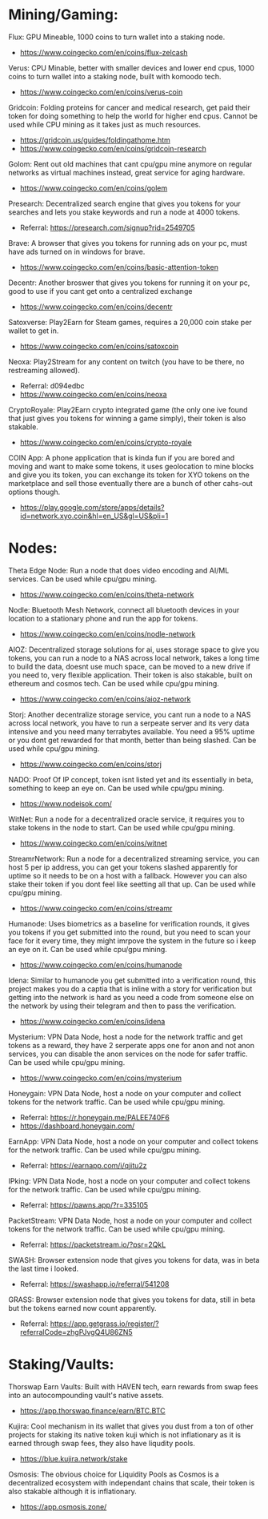 # Mining/Gaming:
 

Flux: GPU Mineable, 1000 coins to turn wallet into a staking node.
- https://www.coingecko.com/en/coins/flux-zelcash

Verus: CPU Minable, better with smaller devices and lower end cpus, 1000 coins to turn wallet into a staking node, built with komoodo tech.
- https://www.coingecko.com/en/coins/verus-coin

Gridcoin: Folding proteins for cancer and medical research, get paid their token for doing something to help the world for higher end cpus. Cannot be used while CPU mining as it takes just as much resources.
- https://gridcoin.us/guides/foldingathome.htm
- https://www.coingecko.com/en/coins/gridcoin-research

Golom: Rent out old machines that cant cpu/gpu mine anymore on regular networks as virtual machines instead, great service for aging hardware.
- https://www.coingecko.com/en/coins/golem

Presearch: Decentralized search engine that gives you tokens for your searches and lets you stake keywords and run a node at 4000 tokens.
- Referral: https://presearch.com/signup?rid=2549705

Brave: A browser that gives you tokens for running ads on your pc, must have ads turned on in windows for brave. 
- https://www.coingecko.com/en/coins/basic-attention-token

Decentr: Another broswer that gives you tokens for running it on your pc, good to use if you cant get onto a centralized exchange
- https://www.coingecko.com/en/coins/decentr

Satoxverse: Play2Earn for Steam games, requires a 20,000 coin stake per wallet to get in.
- https://www.coingecko.com/en/coins/satoxcoin

Neoxa: Play2Stream for any content on twitch (you have to be there, no restreaming allowed).
- Referral: d094edbc
- https://www.coingecko.com/en/coins/neoxa

CryptoRoyale: Play2Earn crypto integrated game (the only one ive found that just gives you tokens for winning a game simply), their token is also stakable.
- https://www.coingecko.com/en/coins/crypto-royale

COIN App: A phone application that is kinda fun if you are bored and moving and want to make some tokens, it uses geolocation to mine blocks and give you its token, you can exchange its token for XYO tokens on the marketplace and sell those eventually there are a bunch of other cahs-out options though.
- https://play.google.com/store/apps/details?id=network.xyo.coin&hl=en_US&gl=US&pli=1


# Nodes:

Theta Edge Node: Run a node that does video encoding and AI/ML services. Can be used while cpu/gpu mining.
- https://www.coingecko.com/en/coins/theta-network 

Nodle: Bluetooth Mesh Network, connect all bluetooth devices in your location to a stationary phone and run the app for tokens.
- https://www.coingecko.com/en/coins/nodle-network

AIOZ: Decentralized storage solutions for ai, uses storage space to give you tokens, you can run a node to a NAS across local network, takes a long time to build the data, doesnt use much space, can be moved to a new drive if you need to, very flexible application. Their token is also stakable, built on ethereum and cosmos tech. Can be used while cpu/gpu mining. 
- https://www.coingecko.com/en/coins/aioz-network

Storj: Another decentralize storage service, you cant run a node to a NAS across local network, you have to run a serpeate server and its very data intensive and you need many terrabytes available. You need a 95% uptime or you dont get rewarded for that month, better than being slashed. Can be used while cpu/gpu mining.
- https://www.coingecko.com/en/coins/storj

NADO: Proof Of IP concept, token isnt listed yet and its essentially in beta, something to keep an eye on. Can be used while cpu/gpu mining.
- https://www.nodeisok.com/

WitNet: Run a node for a decentralized oracle service, it requires you to stake tokens in the node to start. Can be used while cpu/gpu mining.
- https://www.coingecko.com/en/coins/witnet

StreamrNetwork: Run a node for a decentralized streaming service, you can host 5 per ip address, you can get your tokens slashed apparently for uptime so it needs to be on a host with a fallback. However you can also stake their token if you dont feel like seetting all that up. Can be used while cpu/gpu mining.
- https://www.coingecko.com/en/coins/streamr

Humanode: Uses biometrics as a baseline for verification rounds, it gives you tokens if you get submitted into the round, but you need to scan your face for it every time, they might imrpove the system in the future so i keep an eye on it. Can be used while cpu/gpu mining.
- https://www.coingecko.com/en/coins/humanode

Idena: Similar to humanode you get submitted into a verification round, this project makes you do a captia that is inline with a story for verification but getting into the network is hard as you need a code from someone else on the network by using their telegram and then to pass the verification.
- https://www.coingecko.com/en/coins/idena

Mysterium: VPN Data Node, host a node for the network traffic and get tokens as a reward, they have 2 serperate apps one for anon and not anon services, you can disable the anon services on the node for safer traffic. Can be used while cpu/gpu mining.
- https://www.coingecko.com/en/coins/mysterium

Honeygain: VPN Data Node, host a node on your computer and collect tokens for the network traffic. Can be used while cpu/gpu mining.
- Referral: https://r.honeygain.me/PALEE740F6
- https://dashboard.honeygain.com/

EarnApp: VPN Data Node, host a node on your computer and collect tokens for the network traffic. Can be used while cpu/gpu mining.
- Referral: https://earnapp.com/i/qjitu2z

IPking: VPN Data Node, host a node on your computer and collect tokens for the network traffic. Can be used while cpu/gpu mining.
- Referral: https://pawns.app/?r=335105

PacketStream: VPN Data Node, host a node on your computer and collect tokens for the network traffic. Can be used while cpu/gpu mining.
- Referral: https://packetstream.io/?psr=2QkL

SWASH: Browser extension node that gives you tokens for data, was in beta the last time i looked.
- Referral: https://swashapp.io/referral/541208

GRASS: Browser extension node that gives you tokens for data, still in beta but the tokens earned now count apparently.
- Referral: https://app.getgrass.io/register/?referralCode=zhgPJvgQ4U86ZN5


# Staking/Vaults:

Thorswap Earn Vaults: Built with HAVEN tech, earn rewards from swap fees into an autocompounding vault's native assets.
- https://app.thorswap.finance/earn/BTC.BTC

Kujira: Cool mechanism in its wallet that gives you dust from a ton of other projects for staking its native token kuji which is not inflationary as it is earned through swap fees, they also have liqudity pools.
- https://blue.kujira.network/stake

Osmosis: The obvious choice for Liquidity Pools as Cosmos is a decentralized ecosystem with independant chains that scale, their token is also stakable although it is inflationary.
- https://app.osmosis.zone/



